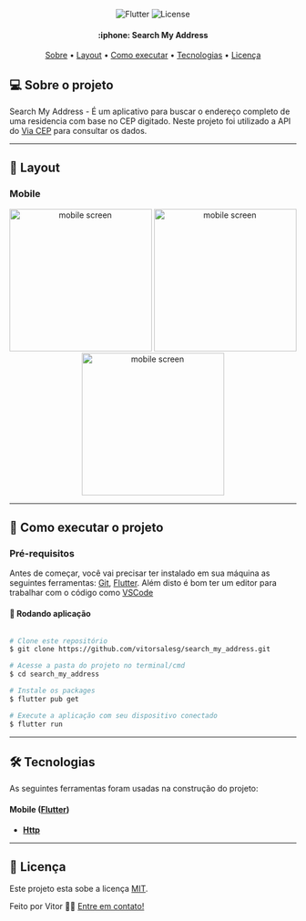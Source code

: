 <p align="center">
  <img alt="Flutter" src="https://img.shields.io/badge/Flutter%20-%2302569B.svg?&style=flat-square&logo=Flutter&logoColor=white" />
  <img alt="License" src="https://img.shields.io/badge/license-MIT-brightgreen">
 </p>

<h4 align="center"> 
	 :iphone: Search My Address 
</h4>

<p align="center">
 <a href="#-sobre-o-projeto">Sobre</a> •
 <a href="#-layout">Layout</a> • 
 <a href="#-como-executar-o-projeto">Como executar</a> • 
 <a href="#-tecnologias">Tecnologias</a> • 
 <a href="#user-content--licença">Licença</a>
</p>


## 💻 Sobre o projeto

Search My Address - É um aplicativo para buscar o endereço completo de uma residencia com base no CEP digitado. Neste projeto foi utilizado a API do [Via CEP](https://viacep.com.br/)  para consultar os dados.

---


## 🎨 Layout

### Mobile

<p align="center">
  <img alt="mobile screen" width="250" src="https://user-images.githubusercontent.com/42179077/110210101-ea757280-7e6e-11eb-88a2-84a629ffbed7.png">	
  <img alt="mobile screen" width="250" src="https://user-images.githubusercontent.com/42179077/110210183-3cb69380-7e6f-11eb-9250-12b45055f9d5.png">
  <img alt="mobile screen" width="250" src="https://user-images.githubusercontent.com/42179077/110210181-3b856680-7e6f-11eb-85de-553e28dfddbf.png">
</p>

---

## 🚀 Como executar o projeto

### Pré-requisitos

Antes de começar, você vai precisar ter instalado em sua máquina as seguintes ferramentas:
[Git](https://git-scm.com), [Flutter](https://flutter.dev/). 
Além disto é bom ter um editor para trabalhar com o código como [VSCode](https://code.visualstudio.com/)

#### 🎲 Rodando aplicação

```bash

# Clone este repositório
$ git clone https://github.com/vitorsalesg/search_my_address.git

# Acesse a pasta do projeto no terminal/cmd
$ cd search_my_address

# Instale os packages
$ flutter pub get

# Execute a aplicação com seu dispositivo conectado
$ flutter run


```

---

## 🛠 Tecnologias

As seguintes ferramentas foram usadas na construção do projeto:

#### **Mobile**  ([Flutter](https://flutter.dev/))

-   **[Http](https://pub.dev/packages/http)**

---

## 📝 Licença

Este projeto esta sobe a licença [MIT](./LICENSE).

Feito por Vitor 👋🏽 [Entre em contato!](https://www.linkedin.com/in/vitorsalesg/)
